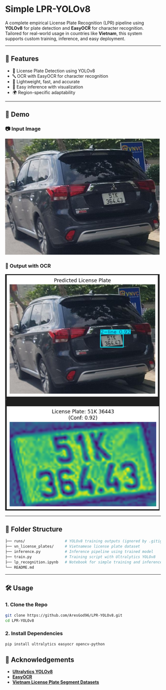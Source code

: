 # Simple LPR-YOLOv8

A complete empirical License Plate Recognition (LPR) pipeline using **YOLOv8** for plate detection and **EasyOCR** for character recognition. Tailored for real-world usage in countries like **Vietnam**, this system supports custom training, inference, and easy deployment.

---

## 🚀 Features

- 📸 License Plate Detection using YOLOv8
- 🔤 OCR with EasyOCR for character recognition
- 🧠 Lightweight, fast, and accurate
- 🧪 Easy inference with visualization
- 🌍 Region-specific adaptability

---

## 📸 Demo

### 📷 Input Image

<img src="assets/Dieu_0017.png" width="500"/>

### 🧾 Output with OCR

<img src="assets/output_ocr.png" width="500"/>

---

## 📁 Folder Structure
```bash
├── runs/                  # YOLOv8 training outputs (ignored by .gitignore)
├── vn_license_plates/     # Vietnamese license plate dataset
├── inference.py           # Inference pipeline using trained model
├── train.py               # Training script with Ultralytics YOLOv8
├── lp_recognition.ipynb   # Notebook for simple training and inference
└── README.md
```
---

## 🛠️ Usage

### 1. Clone the Repo

```bash
git clone https://github.com/AresGod96/LPR-YOLOv8.git
cd LPR-YOLOv8
```
### 2. Install Dependencies
```bash
pip install ultralytics easyocr opencv-python
```

## 🙌 Acknowledgements
- [**Ultralytics YOLOv8**](https://github.com/ultralytics/ultralytics)
- [**EasyOCR**](https://github.com/JaidedAI/EasyOCR)
- [**Vietnam License Plate Segment Datasets**](https://www.kaggle.com/datasets/duydieunguyen/licenseplates/data)